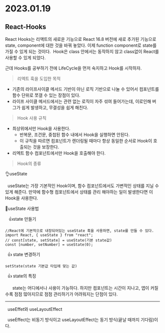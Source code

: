 # 2023.01.19

## React-Hooks 

React Hooks는 리액트의 새로운 기능으로 React 16.8 버전에 새로 추가된 기능으로 state, component에 대한 것을 바꿔 놓았다. 이제 function component로 state를 가질 수 있게 되는 것이다.  Hook은 class 안에서는 동작하지 않고 class없이 React를 사용할 수 있게 되었다.

근데 Hooks를 공부하기 전에 LifeCycle을 먼저 숙지하고 Hook를 시작하자.

> 리엑트 훅을 도입한 목적

-   기존의 라이프사이클 메서드 기반이 아닌 로직 기반으로 나눌 수 있어서 컴포넌트를 함수 단위로 쪼갤 수 있는 장점이 있다.
-   라이프 사이클 메서드에서는 관련 없는 로직이 자주 섞여 들어가는데, 이로인해 버그가 쉽게 발생하고, 무결성을 쉽게 해친다. 

> Hook 사용 규칙

-   최상위에서만 Hook을 사용한다.
    -   반복문, 조건문, 중첩된 함수 내에서 Hook을 실행하면 안된다.
    -   이 규칙을 따르면 컴포넌트가 렌더링될 때마다 항상 동일한 순서로 Hook이 호출되는 것을 보장한다.
-   리엑트 함수 컴포넌트에서만 Hook을 호출해야 한다.

> Hook의 종류  
>   

👌useState

  useState는 가장 기본적인 Hook이며, 함수 컴포넌트에서도 가변적인 상태를 지닐 수 있게 해준다. 만약에 함수형 컴포넌트에서 상태를 관리 해야하는 일이 발생한다면 이 Hook을 사용한다. 

🤞useState 사용법

   👍state 만들기 

```
//React에 기본적으로 내장되어있는 useState 훅을 사용하면, state를 만들 수 있다.
import React, { useState } from "react";
// const[state, setState] = useState(기본 state값)
const [number, setNumber] = useState(0);
```

  👍 state 변경하기

```
setState(state 기본값 타입에 맞는 값)
```

  👍 state의 특징

      state는 어디에서나 사용이 가능하다. 하지만 컴포넌트는 시간이 지나고, 앱이 커질수록 점점 많아지므로 점점 관리하기가 어려워지는 단점이 있다. 

---

  useEffet와 useLayoutEffect

  useEffect는 비동기 방식이고 useLayoutEffect는 동기 방식(끝날 때까지 기다림)이다.

